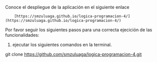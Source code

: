 Conoce el despliegue de la aplicación en el siguiente enlace 

        [https://smzuluaga.github.io/logica-programacion-4/](https://smzuluaga.github.io/logica-programacion-4/)

Por favor seguir los siguientes pasos para una correcta ejecición de las funcionalidades:

1. ejecutar los siguientes comandos en la terminal.

git clone https://github.com/smzuluaga/logica-programacion-4.git

